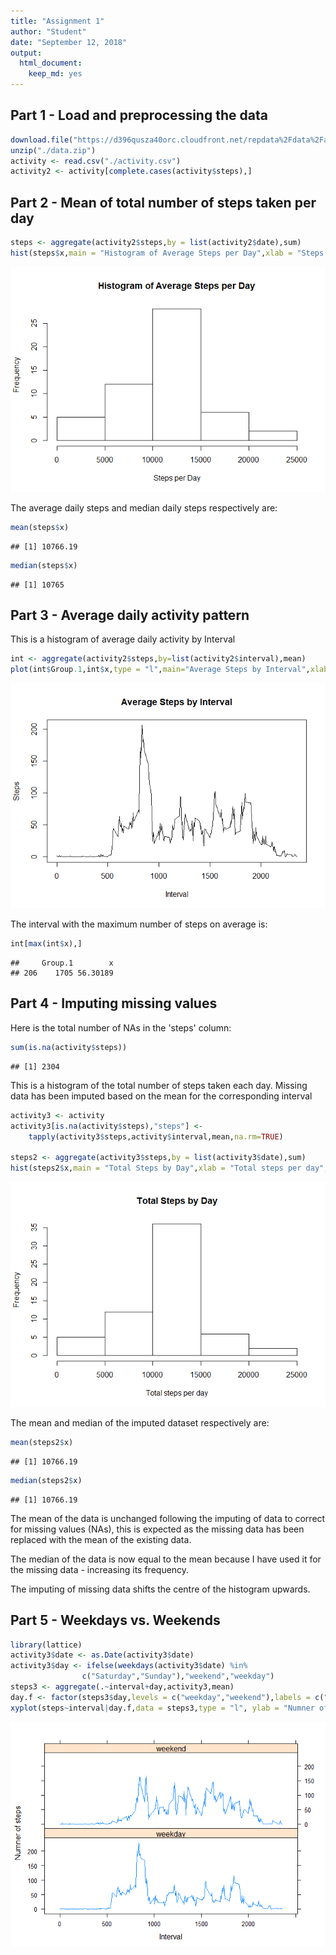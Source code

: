 ```yaml
---
title: "Assignment 1"
author: "Student"
date: "September 12, 2018"
output: 
  html_document: 
    keep_md: yes
---
```

## Part 1 - Load and preprocessing the data

```r
download.file("https://d396qusza40orc.cloudfront.net/repdata%2Fdata%2Factivity.zip",destfile="./data.zip")
unzip("./data.zip")
activity <- read.csv("./activity.csv")
activity2 <- activity[complete.cases(activity$steps),]
```
## Part 2 - Mean of total number of steps taken per day

```r
steps <- aggregate(activity2$steps,by = list(activity2$date),sum)
hist(steps$x,main = "Histogram of Average Steps per Day",xlab = "Steps per Day")
```

![](PA1_template_files/figure-html/unnamed-chunk-2-1.png)<!-- -->

The average daily steps and median daily steps respectively are:

```r
mean(steps$x)
```

```
## [1] 10766.19
```

```r
median(steps$x)
```

```
## [1] 10765
```

## Part 3 - Average daily activity pattern
This is a histogram of average daily activity by Interval

```r
int <- aggregate(activity2$steps,by=list(activity2$interval),mean)
plot(int$Group.1,int$x,type = "l",main="Average Steps by Interval",xlab = "Interval",ylab = "Steps")
```

![](PA1_template_files/figure-html/unnamed-chunk-4-1.png)<!-- -->

The interval with the maximum number of steps on average is:

```r
int[max(int$x),]
```

```
##     Group.1        x
## 206    1705 56.30189
```

## Part 4 - Imputing missing values
Here is the total number of NAs in the 'steps' column:

```r
sum(is.na(activity$steps))
```

```
## [1] 2304
```

This is a histogram of the total number of steps taken each day. Missing data has been imputed based on the mean for the corresponding interval


```r
activity3 <- activity
activity3[is.na(activity$steps),"steps"] <-
    tapply(activity3$steps,activity$interval,mean,na.rm=TRUE)

steps2 <- aggregate(activity3$steps,by = list(activity3$date),sum)
hist(steps2$x,main = "Total Steps by Day",xlab = "Total steps per day",ylab = "Frequency")
```

![](PA1_template_files/figure-html/unnamed-chunk-7-1.png)<!-- -->

The mean and median of the imputed dataset respectively are:

```r
mean(steps2$x)
```

```
## [1] 10766.19
```

```r
median(steps2$x)
```

```
## [1] 10766.19
```

The mean of the data is unchanged following the imputing of data to correct for missing values (NAs), this is expected as the missing data has been replaced with the mean of the existing data.  

The median of the data is now equal to the mean because I have used it for the missing data - increasing its frequency. 

The imputing of missing data shifts the centre of the histogram upwards.

## Part 5 - Weekdays vs. Weekends

```r
library(lattice)
activity3$date <- as.Date(activity3$date)
activity3$day <- ifelse(weekdays(activity3$date) %in%   
                c("Saturday","Sunday"),"weekend","weekday")
steps3 <- aggregate(.~interval+day,activity3,mean)
day.f <- factor(steps3$day,levels = c("weekday","weekend"),labels = c("weekday","weekend"))
xyplot(steps~interval|day.f,data = steps3,type = "l", ylab = "Numner of steps", xlab = "Interval",layout=c(1,2))
```

![](PA1_template_files/figure-html/unnamed-chunk-9-1.png)<!-- -->

